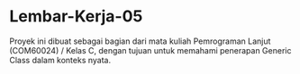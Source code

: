 # Lembar-Kerja-05
Proyek ini dibuat sebagai bagian dari mata kuliah Pemrograman Lanjut (COM60024) / Kelas C, dengan tujuan untuk memahami penerapan Generic Class dalam konteks nyata.
